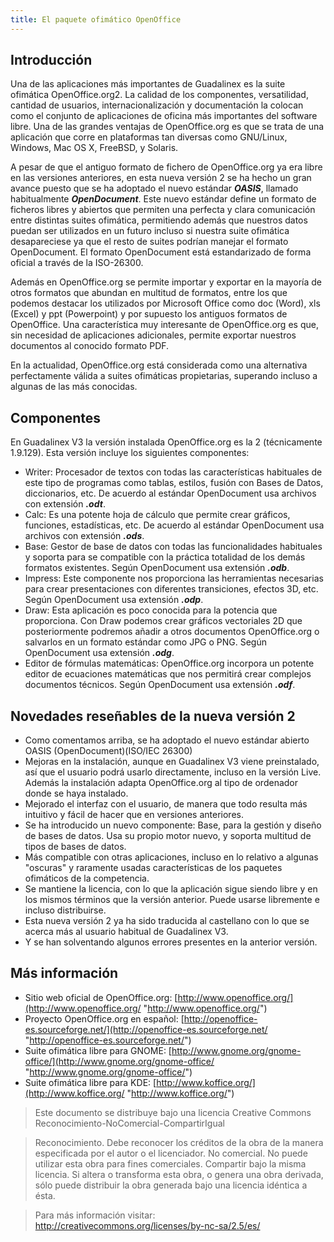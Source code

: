 ```yaml
---
title: El paquete ofimático OpenOffice
---
```


## Introducción

Una de las aplicaciones más importantes de Guadalinex es la suite ofimática OpenOffice.org2. La calidad de los componentes, versatilidad, cantidad de usuarios, internacionalización y documentación la colocan como el conjunto de aplicaciones de oficina más importantes del software libre. Una de las grandes ventajas de OpenOffice.org es que se trata de una aplicación que corre en plataformas tan diversas como GNU/Linux, Windows, Mac OS X, FreeBSD, y Solaris.

A pesar de que el antiguo formato de fichero de OpenOffice.org ya era libre en las versiones anteriores, en esta nueva versión 2 se ha hecho un gran avance puesto que se ha adoptado el nuevo estándar _**OASIS**_, llamado habitualmente _**OpenDocument**_. Este nuevo estándar define un formato de ficheros libres y abiertos que permiten una perfecta y clara comunicación entre distintas suites ofimática, permitiendo además que nuestros datos puedan ser utilizados en un futuro incluso si nuestra suite ofimática desapareciese ya que el resto de suites podrían manejar el formato OpenDocument. El formato OpenDocument está estandarizado de forma oficial a través de la ISO-26300.

Además en OpenOffice.org se permite importar y exportar en la mayoría de otros formatos que abundan en multitud de formatos, entre los que podemos destacar los utilizados por Microsoft Office como doc (Word), xls (Excel) y ppt (Powerpoint) y por supuesto los antiguos formatos de OpenOffice. Una característica muy interesante de OpenOffice.org es que, sin necesidad de aplicaciones adicionales, permite exportar nuestros documentos al conocido formato PDF.

En la actualidad, OpenOffice.org está considerada como una alternativa perfectamente válida a suites ofimáticas propietarias, superando incluso a algunas de las más conocidas.

## Componentes

En Guadalinex V3 la versión instalada OpenOffice.org es la 2 (técnicamente 1.9.129). Esta versión incluye los siguientes componentes:

* Writer: Procesador de textos con todas las características habituales de este tipo de programas como tablas, estilos, fusión con Bases de Datos, diccionarios, etc. De acuerdo al estándar OpenDocument usa archivos con extensión _**.odt**_.
* Calc: Es una potente hoja de cálculo que permite crear gráficos, funciones, estadísticas, etc. De acuerdo al estándar OpenDocument usa archivos con extensión _**.ods**_.
* Base: Gestor de base de datos con todas las funcionalidades habituales y soporta para se compatible con la práctica totalidad de los demás formatos existentes. Según OpenDocument usa extensión _**.odb**_.
* Impress: Este componente nos proporciona las herramientas necesarias para crear presentaciones con diferentes transiciones, efectos 3D, etc. Según OpenDocument usa extensión _**.odp**_.
* Draw: Esta aplicación es poco conocida para la potencia que proporciona. Con Draw podemos crear gráficos vectoriales 2D que posteriormente podremos añadir a otros documentos OpenOffice.org o salvarlos en un formato estándar como JPG o PNG. Según OpenDocument usa extensión _**.odg**_.
* Editor de fórmulas matemáticas: OpenOffice.org incorpora un potente editor de ecuaciones matemáticas que nos permitirá crear complejos documentos técnicos. Según OpenDocument usa extensión _**.odf**_.

## Novedades reseñables de la nueva versión 2

* Como comentamos arriba, se ha adoptado el nuevo estándar abierto OASIS (OpenDocument)(ISO/IEC 26300)
* Mejoras en la instalación, aunque en Guadalinex V3 viene preinstalado, así que el usuario podrá usarlo directamente, incluso en la versión Live. Además la instalación adapta OpenOffice.org al tipo de ordenador donde se haya instalado.
* Mejorado el interfaz con el usuario, de manera que todo resulta más intuitivo y fácil de hacer que en versiones anteriores.
* Se ha introducido un nuevo componente: Base, para la gestión y diseño de bases de datos. Usa su propio motor nuevo, y soporta multitud de tipos de bases de datos.
* Más compatible con otras aplicaciones, incluso en lo relativo a algunas "oscuras" y raramente usadas características de los paquetes ofimáticos de la competencia.
* Se mantiene la licencia, con lo que la aplicación sigue siendo libre y en los mismos términos que la versión anterior. Puede usarse libremente e incluso distribuirse.
* Esta nueva versión 2 ya ha sido traducida al castellano con lo que se acerca más al usuario habitual de Guadalinex V3.
* Y se han solventando algunos errores presentes en la anterior versión.

## Más información

* Sitio web oficial de OpenOffice.org: [http://www.openoffice.org/](http://www.openoffice.org/ "http://www.openoffice.org/")
* Proyecto OpenOffice.org en español: [http://openoffice-es.sourceforge.net/](http://openoffice-es.sourceforge.net/ "http://openoffice-es.sourceforge.net/")
* Suite ofimática libre para GNOME: [http://www.gnome.org/gnome-office/](http://www.gnome.org/gnome-office/ "http://www.gnome.org/gnome-office/")
* Suite ofimática libre para KDE: [http://www.koffice.org/](http://www.koffice.org/ "http://www.koffice.org/")


> Este documento se distribuye bajo una licencia Creative Commons Reconocimiento-NoComercial-CompartirIgual

> Reconocimiento. Debe reconocer los créditos de la obra de la manera especificada por el autor o el licenciador.
> No comercial. No puede utilizar esta obra para fines comerciales.
> Compartir bajo la misma licencia. Si altera o transforma esta obra, o genera una obra derivada, sólo puede distribuir la obra generada bajo una licencia idéntica a ésta.

> Para más información visitar: http://creativecommons.org/licenses/by-nc-sa/2.5/es/